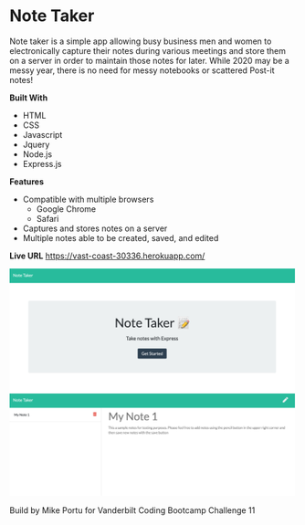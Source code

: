 # Note Taker

Note taker is a simple app allowing busy business men and women to electronically capture their notes during various meetings and store them on a server in order to maintain those notes for later. While 2020 may be a messy year, there is no need for messy notebooks or scattered Post-it notes!

__Built With__
* HTML
* CSS
* Javascript
* Jquery
* Node.js
* Express.js

 __Features__
 * Compatible with multiple browsers
   * Google Chrome
   * Safari 
 * Captures and stores notes on a server
 * Multiple notes able to be created, saved, and edited


__Live URL__
https://vast-coast-30336.herokuapp.com/


<img src = './public/assets/images/Homepage.png' width = "500">
<img src = './public/assets/images/notes.png' width = "500">

Build by Mike Portu for Vanderbilt Coding Bootcamp Challenge 11
